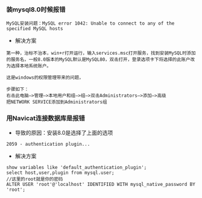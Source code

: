 ### 装mysql8.0时候报错
```
MySQL安装问题：MySQL error 1042: Unable to connect to any of the specified MySQL hosts
```
+ 解决方案
```
第一种，治标不治本，win+r打开运行，输入services.msc打开服务，找到安装MySQL时添加的服务名，一般8.0版本的MySQL默认是MySQL80，双击打开，登录选项卡下将选择的此账户改为选择本地系统账户。
```
```
这是windows的权限管理带来的问题，

步骤如下：
右击此电脑–>管理–>本地用户和组–>组–>双击Administrators–>添加–>高级
把NETWORK SERVICE添加到Administrators组
```

### 用Navicat连接数据库是报错
+ 导致的原因：安装8.0是选择了上面的选项
```
2059 - authentication plugin...
```
+ 解决方案
```
show variables like 'default_authentication_plugin';
select host,user,plugin from mysql.user;
//这里的root就是你的密码
ALTER USER 'root'@'localhost' IDENTIFIED WITH mysql_native_password BY 'root';
```